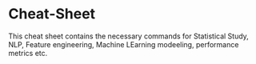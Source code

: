# Cheat-Sheet
This cheat sheet contains the necessary commands for Statistical Study, NLP, Feature engineering, Machine LEarning modeeling, performance metrics etc.

